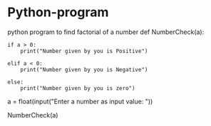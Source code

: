 # Python-program
python program to find factorial of a number
def NumberCheck(a):   
      
    if a > 0:   
        print("Number given by you is Positive")   
       
    elif a < 0:   
        print("Number given by you is Negative")   
   
    else:   
        print("Number given by you is zero")  
  
a = float(input("Enter a number as input value: "))  

NumberCheck(a) 
